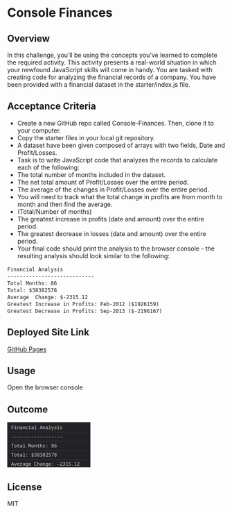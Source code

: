 # Console Finances

## Overview
In this challenge, you’ll be using the concepts you’ve learned to complete the required activity. This activity presents a real-world situation in which your newfound JavaScript skills will come in handy. You are tasked with creating code for analyzing the financial records of a company. You have been provided with a financial dataset in the starter/index.js file.

## Acceptance Criteria
* Create a new GitHub repo called Console-Finances. Then, clone it to your computer.
* Copy the starter files in your local git repository.
* A dataset have been given  composed of arrays with two fields, Date and Profit/Losses.
* Task is to write JavaScript code that analyzes the records to calculate each of the following:
* The total number of months included in the dataset.
* The net total amount of Profit/Losses over the entire period.
* The average of the changes in Profit/Losses over the entire period.
* You will need to track what the total change in profits are from month to month and then find the average.
* (Total/Number of months)
* The greatest increase in profits (date and amount) over the entire period.
* The greatest decrease in losses (date and amount) over the entire period.
* Your final code should print the analysis to the browser console - the resulting analysis should look similar to the following:

```text
Financial Analysis
----------------------------
Total Months: 86
Total: $38382578
Average  Change: $-2315.12
Greatest Increase in Profits: Feb-2012 ($1926159)
Greatest Decrease in Profits: Sep-2013 ($-2196167)
```

## Deployed Site Link
[GitHub Pages](https://apyosi.github.io/Console-Finances/)

## Usage
Open the browser console

## Outcome
![screenshot](/assets/screenshot.png)

## License
MIT
